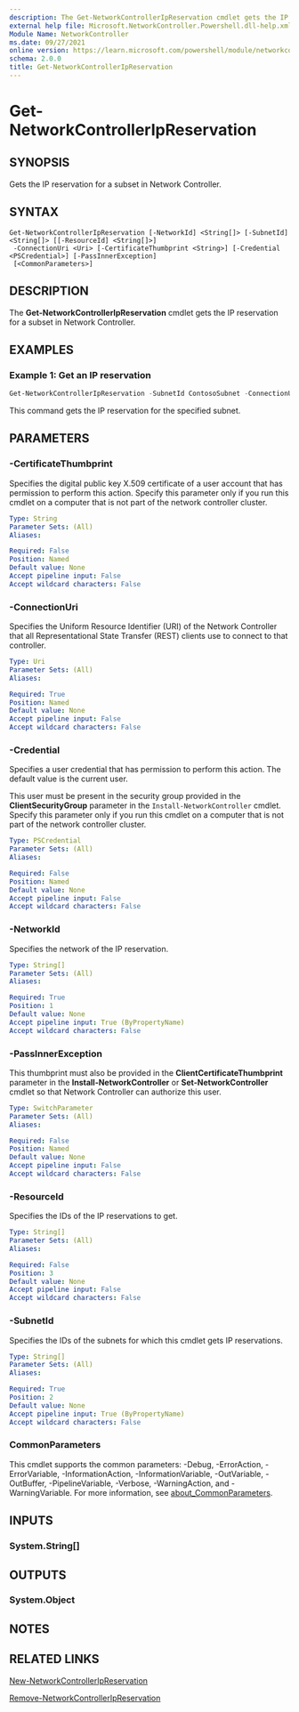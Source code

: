```yaml
---
description: The Get-NetworkControllerIpReservation cmdlet gets the IP reservation for a subset in Network Controller.
external help file: Microsoft.NetworkController.Powershell.dll-help.xml
Module Name: NetworkController
ms.date: 09/27/2021
online version: https://learn.microsoft.com/powershell/module/networkcontroller/get-networkcontrolleripreservation?view=windowsserver2025-ps&wt.mc_id=ps-gethelp
schema: 2.0.0
title: Get-NetworkControllerIpReservation
---
```


# Get-NetworkControllerIpReservation

## SYNOPSIS
Gets the IP reservation for a subset in Network Controller.

## SYNTAX

```
Get-NetworkControllerIpReservation [-NetworkId] <String[]> [-SubnetId] <String[]> [[-ResourceId] <String[]>]
 -ConnectionUri <Uri> [-CertificateThumbprint <String>] [-Credential <PSCredential>] [-PassInnerException]
 [<CommonParameters>]
```

## DESCRIPTION
The **Get-NetworkControllerIpReservation** cmdlet gets the IP reservation for a subset in Network Controller.

## EXAMPLES

### Example 1: Get an IP reservation
```powershell
Get-NetworkControllerIpReservation -SubnetId ContosoSubnet -ConnectionUri  https://networkcontroller
```

This command gets the IP reservation for the specified subnet.

## PARAMETERS

### -CertificateThumbprint
Specifies the digital public key X.509 certificate of a user account that has permission to perform this action.
Specify this parameter only if you run this cmdlet on a computer that is not part of the network controller cluster.

```yaml
Type: String
Parameter Sets: (All)
Aliases:

Required: False
Position: Named
Default value: None
Accept pipeline input: False
Accept wildcard characters: False
```

### -ConnectionUri
Specifies the Uniform Resource Identifier (URI) of the Network Controller that all Representational State Transfer (REST) clients use to connect to that controller.

```yaml
Type: Uri
Parameter Sets: (All)
Aliases:

Required: True
Position: Named
Default value: None
Accept pipeline input: False
Accept wildcard characters: False
```

### -Credential
Specifies a user credential that has permission to perform this action.
The default value is the current user.

This user must be present in the security group provided in the **ClientSecurityGroup** parameter in the `Install-NetworkController` cmdlet.
Specify this parameter only if you run this cmdlet on a computer that is not part of the network controller cluster.

```yaml
Type: PSCredential
Parameter Sets: (All)
Aliases:

Required: False
Position: Named
Default value: None
Accept pipeline input: False
Accept wildcard characters: False
```

### -NetworkId
Specifies the network of the IP reservation.

```yaml
Type: String[]
Parameter Sets: (All)
Aliases:

Required: True
Position: 1
Default value: None
Accept pipeline input: True (ByPropertyName)
Accept wildcard characters: False
```

### -PassInnerException
This thumbprint must also be provided in the **ClientCertificateThumbprint** parameter in the **Install-NetworkController** or **Set-NetworkController** cmdlet so that Network Controller can authorize this user.

```yaml
Type: SwitchParameter
Parameter Sets: (All)
Aliases:

Required: False
Position: Named
Default value: None
Accept pipeline input: False
Accept wildcard characters: False
```

### -ResourceId
Specifies the IDs of the IP reservations to get.

```yaml
Type: String[]
Parameter Sets: (All)
Aliases:

Required: False
Position: 3
Default value: None
Accept pipeline input: False
Accept wildcard characters: False
```

### -SubnetId
Specifies the IDs of the subnets for which this cmdlet gets IP reservations.

```yaml
Type: String[]
Parameter Sets: (All)
Aliases:

Required: True
Position: 2
Default value: None
Accept pipeline input: True (ByPropertyName)
Accept wildcard characters: False
```

### CommonParameters
This cmdlet supports the common parameters: -Debug, -ErrorAction, -ErrorVariable, -InformationAction, -InformationVariable, -OutVariable, -OutBuffer, -PipelineVariable, -Verbose, -WarningAction, and -WarningVariable. For more information, see [about_CommonParameters](https://go.microsoft.com/fwlink/?LinkID=113216).

## INPUTS

### System.String[]

## OUTPUTS

### System.Object

## NOTES

## RELATED LINKS

[New-NetworkControllerIpReservation](New-NetworkControllerIpReservation.md)

[Remove-NetworkControllerIpReservation](Remove-NetworkControllerIpReservation.md)
